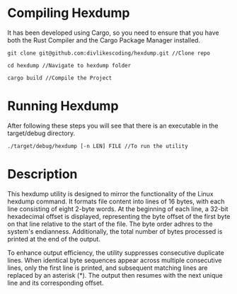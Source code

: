 # Compiling Hexdump

It has been developed using Cargo, so you need to ensure that you have both the Rust Compiler and the Cargo Package Manager installed.

```
git clone git@github.com:divlikescoding/hexdump.git //Clone repo

cd hexdump //Navigate to hexdump folder

cargo build //Compile the Project
```

# Running Hexdump

After following these steps you will see that there is an executable in the target/debug directory.

```
./target/debug/hexdump [-n LEN] FILE //To run the utility
```

# Description

This hexdump utility is designed to mirror the functionality of the Linux hexdump command. It formats file content into lines of 16 bytes, with each line consisting of eight 2-byte words. At the beginning of each line, a 32-bit hexadecimal offset is displayed, representing the byte offset of the first byte on that line relative to the start of the file. The byte order adhres to the system's endianness. Additionally, the total number of bytes processed is printed at the end of the output.

To enhance output efficiency, the utility suppresses consecutive duplicate lines. When identical byte sequences appear across multiple consecutive lines, only the first line is printed, and subsequent matching lines are replaced by an asterisk (*). The output then resumes with the next unique line and its corresponding offset.
